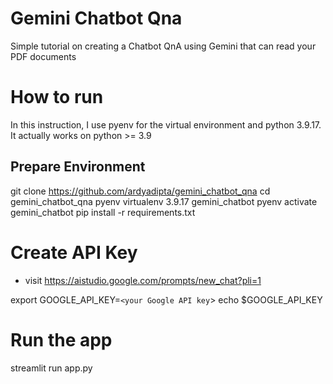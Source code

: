 # Gemini Chatbot Qna
Simple tutorial on creating a Chatbot QnA using Gemini that can read your PDF documents

# How to run

In this instruction, I use pyenv for the virtual environment and python 3.9.17. It actually works on python >= 3.9

## Prepare Environment

git clone https://github.com/ardyadipta/gemini_chatbot_qna
cd gemini_chatbot_qna
pyenv virtualenv 3.9.17 gemini_chatbot
pyenv activate gemini_chatbot
pip install -r requirements.txt

# Create API Key
* visit https://aistudio.google.com/prompts/new_chat?pli=1

export GOOGLE_API_KEY=`<your Google API key`>
echo $GOOGLE_API_KEY

# Run the app

streamlit run app.py


